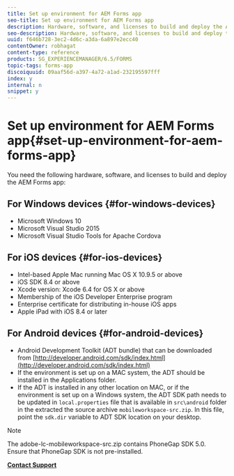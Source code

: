 ```yaml
---
title: Set up environment for AEM Forms app
seo-title: Set up environment for AEM Forms app
description: Hardware, software, and licenses to build and deploy the AEM Forms app.
seo-description: Hardware, software, and licenses to build and deploy the AEM Forms app.
uuid: f646b728-3ec2-4d6c-a3da-6a897e2ecc40
contentOwner: robhagat
content-type: reference
products: SG_EXPERIENCEMANAGER/6.5/FORMS
topic-tags: forms-app
discoiquuid: 09aaf56d-a397-4a72-a1ad-232195597fff
index: y
internal: n
snippet: y
---
```


# Set up environment for AEM Forms app{#set-up-environment-for-aem-forms-app}

You need the following hardware, software, and licenses to build and deploy the AEM Forms app:

## For Windows devices {#for-windows-devices}

* Microsoft Windows 10
* Microsoft Visual Studio 2015
* Microsoft Visual Studio Tools for Apache Cordova

## For iOS devices {#for-ios-devices}

* Intel-based Apple Mac running Mac OS X 10.9.5 or above
* iOS SDK 8.4 or above
* Xcode version: Xcode 6.4 for OS X or above
* Membership of the iOS Developer Enterprise program
* Enterprise certificate for distributing in-house iOS apps
* Apple iPad with iOS 8.4 or later

## For Android devices {#for-android-devices}

* Android Development Toolkit (ADT bundle) that can be downloaded from [http://developer.android.com/sdk/index.html](http://developer.android.com/sdk/index.html)
* If the environment is set up on a MAC system, the ADT should be installed in the Applications folder.
* If the ADT is installed in any other location on MAC, or if the environment is set up on a Windows system, the ADT SDK path needs to be updated in `local.properties` file that is available in `src\android` folder in the extracted the source archive `mobileworkspace-src.zip`. In this file, point the `sdk.dir` variable to ADT SDK location on your desktop.

>[!NOTE]
>
>The adobe-lc-mobileworkspace-src.zip contains PhoneGap SDK 5.0. Ensure that PhoneGap SDK is not pre-installed.

[**Contact Support**](https://www.adobe.com/account/sign-in.supportportal.html)

<!--
<related-links>
<a href="../../forms/using/setup-environment-mobile-workspace.md" target="_blank">Set up your environment</a>
<a href="../../forms/using/setup-xcode-project-build-installer.md" target="_blank">Set up the Xcode project and build the iOS app</a>
<a href="/forms/using/setup-eclipse-project-build-installer.md" target="_blank">Set up the Eclipse project and build the Android app</a>
<a href="../../forms/using/setup-visual-studio-project-build-installer.md" target="_blank">Set up the Visual Studio project and build the Windows app</a>
<a href="/forms/using/distribute-mobile-workspace-app.md" target="_blank">Distribute the AEM Forms app</a>
<a href="/forms/using/building-secure-mobile-workspace-app.md" target="_blank">Building a secure AEM Forms app for iOS</a>
</related-links>
-->

